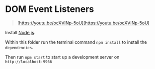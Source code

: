 # DOM Event Listeners

> [https://youtu.be/ocXVINp-5oU](https://youtu.be/ocXVINp-5oU)

Install [Node.js](https://nodejs.org/en/).

Within this folder run the terminal command `npm install` to install the
`dependencies`.

Then run `npm start` to start up a development server on `http://localhost:9966`
